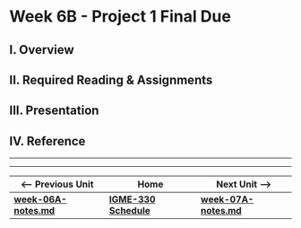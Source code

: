 # Week 6B - Project 1 Final Due

## I. Overview


## II. Required Reading & Assignments


## III. Presentation


## IV. Reference


<hr><hr>

| <-- Previous Unit | Home | Next Unit -->
| --- | --- | --- 
| [**week-06A-notes.md**](week-06A-notes.md)     |  [**IGME-330 Schedule**](../schedule.md) | [**week-07A-notes.md**](week-07-notes.md)
